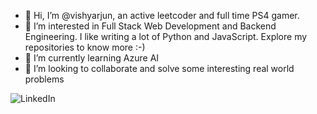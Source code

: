 - 👋 Hi, I’m @vishyarjun, an active leetcoder and full time PS4 gamer.
- 👀 I’m interested in Full Stack Web Development and Backend Engineering. I like writing a lot of Python and JavaScript. Explore my repositories to know more :-)
- 🌱 I’m currently learning Azure AI
- 💞️ I’m looking to collaborate and solve some interesting real world problems


![LinkedIn](https://img.shields.io/badge/LinkedIn-0A66C2?style=for-the-badge&logo=LinkedIn&logoColor=white)



<!---
vishyarjun/vishyarjun is a ✨ special ✨ repository because its `README.md` (this file) appears on your GitHub profile.
You can click the Preview link to take a look at your changes.
--->
